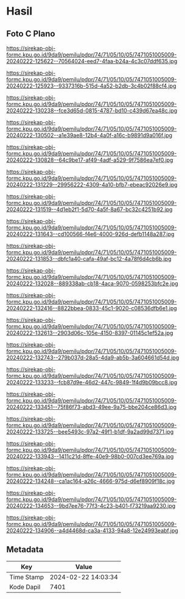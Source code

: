 # Hasil

## Foto C Plano

https://sirekap-obj-formc.kpu.go.id/9da9/pemilu/pdpr/74/71/05/10/05/7471051005009-20240222-125622--70564024-eed7-4faa-b24a-4c3c07ddf635.jpg

https://sirekap-obj-formc.kpu.go.id/9da9/pemilu/pdpr/74/71/05/10/05/7471051005009-20240222-125923--9337316b-515d-4a52-b2db-3c4b02f88cf4.jpg

https://sirekap-obj-formc.kpu.go.id/9da9/pemilu/pdpr/74/71/05/10/05/7471051005009-20240222-130238--fce3d65d-0815-4787-bd10-c439d67ea48c.jpg

https://sirekap-obj-formc.kpu.go.id/9da9/pemilu/pdpr/74/71/05/10/05/7471051005009-20240222-130502--a1e39ae8-12b4-4a0f-a16c-b9891d9a016f.jpg

https://sirekap-obj-formc.kpu.go.id/9da9/pemilu/pdpr/74/71/05/10/05/7471051005009-20240222-130828--64c9be17-af49-4adf-a529-9f7586ea7ef0.jpg

https://sirekap-obj-formc.kpu.go.id/9da9/pemilu/pdpr/74/71/05/10/05/7471051005009-20240222-131229--29956222-4309-4a10-bfb7-ebeac92026e9.jpg

https://sirekap-obj-formc.kpu.go.id/9da9/pemilu/pdpr/74/71/05/10/05/7471051005009-20240222-131519--4d1eb2f1-5d70-4a5f-8a67-bc32c4251b92.jpg

https://sirekap-obj-formc.kpu.go.id/9da9/pemilu/pdpr/74/71/05/10/05/7471051005009-20240222-131643--cd100566-f4e6-4000-926d-defb1148a287.jpg

https://sirekap-obj-formc.kpu.go.id/9da9/pemilu/pdpr/74/71/05/10/05/7471051005009-20240222-131853--dbfc1a40-cafa-49af-bc12-4a78f6d4cb6b.jpg

https://sirekap-obj-formc.kpu.go.id/9da9/pemilu/pdpr/74/71/05/10/05/7471051005009-20240222-132028--889338ab-cb18-4aca-9070-0598253bfc2e.jpg

https://sirekap-obj-formc.kpu.go.id/9da9/pemilu/pdpr/74/71/05/10/05/7471051005009-20240222-132416--8822bbea-0833-45c1-9020-c08536dfb6e1.jpg

https://sirekap-obj-formc.kpu.go.id/9da9/pemilu/pdpr/74/71/05/10/05/7471051005009-20240222-132613--2903d06c-105e-4150-8397-01145c1ef52a.jpg

https://sirekap-obj-formc.kpu.go.id/9da9/pemilu/pdpr/74/71/05/10/05/7471051005009-20240222-132743--279b037d-28a5-4da9-ab5b-3a604661d54d.jpg

https://sirekap-obj-formc.kpu.go.id/9da9/pemilu/pdpr/74/71/05/10/05/7471051005009-20240222-133233--fcb87d9e-46d2-447c-9849-1f4d9b09bcc8.jpg

https://sirekap-obj-formc.kpu.go.id/9da9/pemilu/pdpr/74/71/05/10/05/7471051005009-20240222-133451--75f86f73-abd3-49ee-9a75-bbe204ce86d3.jpg

https://sirekap-obj-formc.kpu.go.id/9da9/pemilu/pdpr/74/71/05/10/05/7471051005009-20240222-133725--bee5493c-97a2-49f1-b1df-9a2ad99d7371.jpg

https://sirekap-obj-formc.kpu.go.id/9da9/pemilu/pdpr/74/71/05/10/05/7471051005009-20240222-133943--1411c21d-8ffe-40e9-98b0-007cd3ee769a.jpg

https://sirekap-obj-formc.kpu.go.id/9da9/pemilu/pdpr/74/71/05/10/05/7471051005009-20240222-134248--ca1ac164-a26c-4666-975d-d6ef8909f18c.jpg

https://sirekap-obj-formc.kpu.go.id/9da9/pemilu/pdpr/74/71/05/10/05/7471051005009-20240222-134653--9bd7ee76-77f3-4c23-b401-f73219aa9230.jpg

https://sirekap-obj-formc.kpu.go.id/9da9/pemilu/pdpr/74/71/05/10/05/7471051005009-20240222-134906--a4d4468d-ca3a-4133-94a8-12e24993eabf.jpg


## Metadata

| Key        | Value               |
| ---------- | ------------------- |
| Time Stamp | 2024-02-22 14:03:34 |
| Kode Dapil | 7401                |



